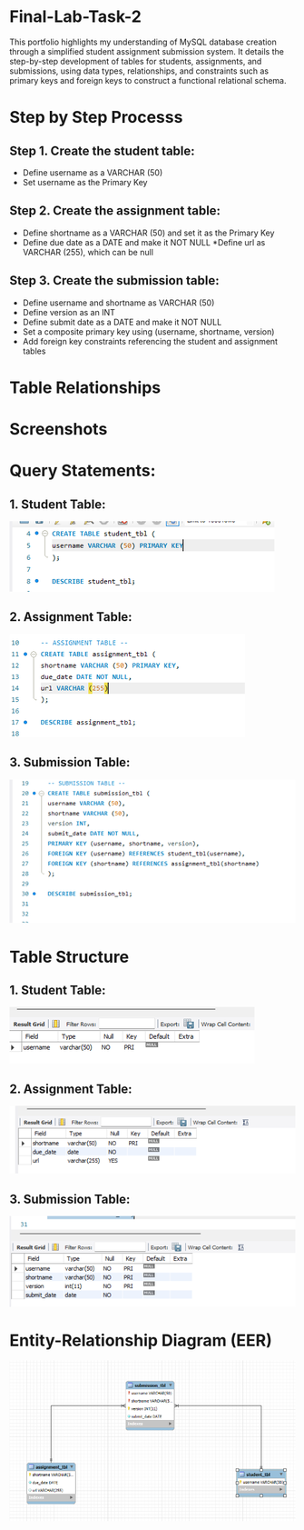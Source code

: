 # Final-Lab-Task-2

This portfolio highlights my understanding of MySQL database creation through a simplified student assignment submission system. It details the step-by-step development of tables for students, assignments, and submissions, using data types, relationships, and constraints such as primary keys and foreign keys to construct a functional relational schema.

# Step by Step Processs

## Step 1. Create the student table:
* Define username as a VARCHAR (50)
* Set username as the Primary Key

## Step 2. Create the assignment table:
* Define shortname as a VARCHAR (50) and set it as the Primary Key
* Define due date as a DATE and make it NOT NULL
*Define url as VARCHAR (255), which can be null

## Step 3. Create the submission table:
* Define username and shortname as VARCHAR (50)
* Define version as an INT
* Define submit date as a DATE and make it NOT NULL
* Set a composite primary key using (username, shortname, version)
* Add foreign key constraints referencing the student and assignment tables

# Table Relationships





# Screenshots
# Query Statements:
## 1. Student Table:
 ![Image](https://github.com/CMHalili/EDM-V3/blob/main/final%20lab%20task%20images/task%201.png)

## 2. Assignment Table:
![Image](https://github.com/CMHalili/EDM-V3/blob/main/final%20lab%20task%20images/task%202.png)

## 3. Submission Table:
![Image](https://github.com/CMHalili/EDM-V3/blob/main/final%20lab%20task%20images/task%203.png)

# Table Structure
## 1. Student Table:
![Image](https://github.com/CMHalili/EDM-V3/blob/main/final%20lab%20task%20images/task%201.1.png)

## 2. Assignment Table:
![Image](https://github.com/CMHalili/EDM-V3/blob/main/final%20lab%20task%20images/task%202.2.png)

## 3. Submission Table:
![Image](https://github.com/CMHalili/EDM-V3/blob/main/final%20lab%20task%20images/task%203.3.png)

# Entity-Relationship Diagram (EER)
![Image](https://github.com/CMHalili/EDM-V3/blob/main/final%20lab%20task%20images/eer%20diagram.png)






